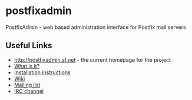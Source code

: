 postfixadmin
============

PostfixAdmin - web based administration interface for Postfix mail servers


Useful Links
------------

 - http://postfixadmin.sf.net - the current homepage for the project
 - [What is it?](/DOCUMENTS/POSTFIXADMIN.txt)
 - [Installation instructions](/INSTALL.TXT)
 - [Wiki](http://sourceforge.net/apps/mediawiki/postfixadmin)
 - [Mailing list](https://sourceforge.net/p/postfixadmin/discussion/676076)
 - [IRC channel](irc://irc.freenode.net/postfixadmin)
 
  
